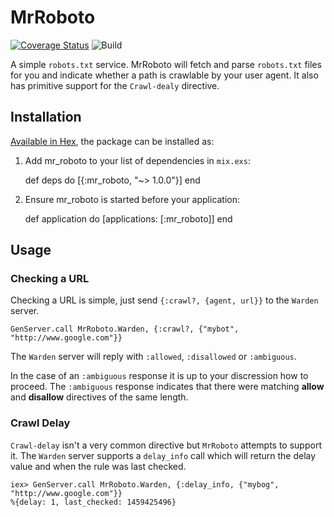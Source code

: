 # MrRoboto

[![Coverage Status](https://coveralls.io/repos/github/LeakyBucket/mr_roboto/badge.svg?branch=master)](https://coveralls.io/github/LeakyBucket/mr_roboto?branch=master)
![Build](https://travis-ci.org/LeakyBucket/mr_roboto.svg?branch=master)

A simple `robots.txt` service.  MrRoboto will fetch and parse `robots.txt` files for you and indicate whether a path is crawlable by your user agent.  It also has primitive support for the `Crawl-dealy` directive.

## Installation

[Available in Hex](https://hex.pm/packages/mr_roboto/1.0.0), the package can be installed as:

  1. Add mr_roboto to your list of dependencies in `mix.exs`:

        def deps do
          [{:mr_roboto, "~> 1.0.0"}]
        end

  2. Ensure mr_roboto is started before your application:

        def application do
          [applications: [:mr_roboto]]
        end

## Usage

### Checking a URL

Checking a URL is simple, just send `{:crawl?, {agent, url}}` to the `Warden` server.

```
GenServer.call MrRoboto.Warden, {:crawl?, {"mybot", "http://www.google.com"}}
```

The `Warden` server will reply with `:allowed`, `:disallowed` or `:ambiguous`.

In the case of an `:ambiguous` response it is up to your discression how to proceed.  The `:ambiguous` response indicates that there were matching __allow__ and __disallow__ directives of the same length.

### Crawl Delay

`Crawl-delay` isn't a very common directive but `MrRoboto` attempts to support it.  The `Warden` server supports a `delay_info` call which will return the delay value and when the rule was last checked.

```
iex> GenServer.call MrRoboto.Warden, {:delay_info, {"mybog", "http://www.google.com"}}
%{delay: 1, last_checked: 1459425496}
```
